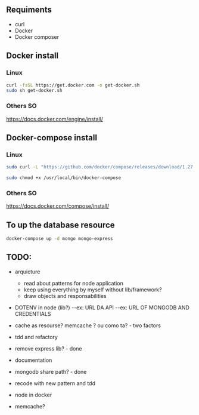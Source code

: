 ## Requiments
- curl
- Docker
- Docker composer

## Docker install
### Linux
```bash
curl -fsSL https://get.docker.com -o get-docker.sh
sudo sh get-docker.sh
```
### Others SO
https://docs.docker.com/engine/install/


## Docker-compose install
### Linux
```bash
sudo curl -L "https://github.com/docker/compose/releases/download/1.27.4/docker-compose-$(uname -s)-$(uname -m)" -o /usr/local/bin/docker-compose

sudo chmod +x /usr/local/bin/docker-compose
```
### Others SO
https://docs.docker.com/compose/install/


## To up the database resource
```bash
docker-compose up -d mongo mongo-express
```

## TODO:
- arquicture
  - read about patterns for node application
  - keep using everything by myself without lib/framework?
  - draw objects and responsabilities
- DOTENV in node (lib?)
 --ex: URL DA API
 --ex: URL OF MONGODB AND CREDENTIALS
- cache as resourse? memcache ? ou como ta? - two factors
- tdd and refactory
- remove express lib? - done
- documentation
- mongodb share path? - done


- recode with new pattern and tdd
- node in docker
- memcache?
